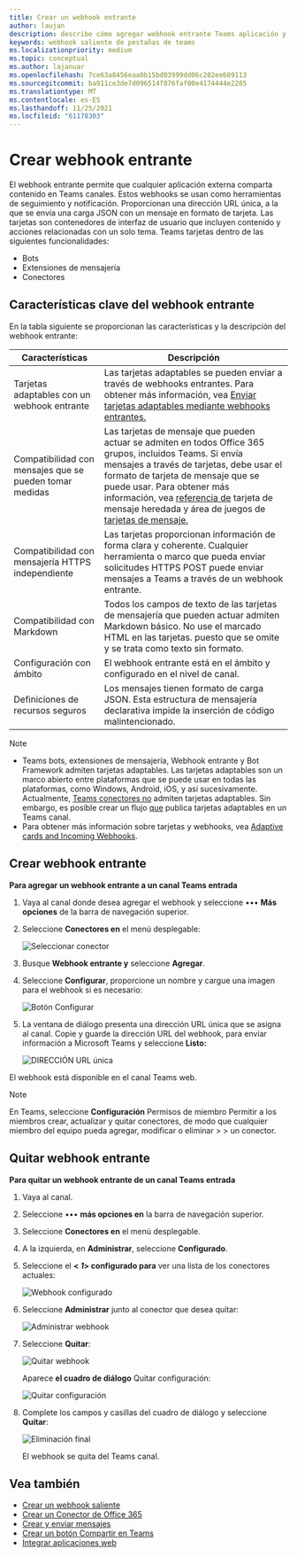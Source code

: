 ```yaml
---
title: Crear un webhook entrante
author: laujan
description: describe cómo agregar webhook entrante Teams aplicación y publicar solicitudes externas para Teams webhooks entrantes
keywords: webhook saliente de pestañas de teams
ms.localizationpriority: medium
ms.topic: conceptual
ms.author: lajanuar
ms.openlocfilehash: 7ce63a8456eaa0b15bd03999dd06c202ee689113
ms.sourcegitcommit: ba911ce3de7d096514f876faf00e4174444e2285
ms.translationtype: MT
ms.contentlocale: es-ES
ms.lasthandoff: 11/25/2021
ms.locfileid: "61178303"
---
```

# <a name="create-incoming-webhook"></a>Crear webhook entrante

El webhook entrante permite que cualquier aplicación externa comparta contenido en Teams canales. Estos webhooks se usan como herramientas de seguimiento y notificación. Proporcionan una dirección URL única, a la que se envía una carga JSON con un mensaje en formato de tarjeta. Las tarjetas son contenedores de interfaz de usuario que incluyen contenido y acciones relacionadas con un solo tema. Teams tarjetas dentro de las siguientes funcionalidades:

* Bots
* Extensiones de mensajería
* Conectores

## <a name="key-features-of-incoming-webhook"></a>Características clave del webhook entrante

En la tabla siguiente se proporcionan las características y la descripción del webhook entrante:

| Características | Descripción |
| ------- | ----------- |
|Tarjetas adaptables con un webhook entrante|Las tarjetas adaptables se pueden enviar a través de webhooks entrantes. Para obtener más información, vea [Enviar tarjetas adaptables mediante webhooks entrantes.](../../webhooks-and-connectors/how-to/connectors-using.md#send-adaptive-cards-using-an-incoming-webhook)|
|Compatibilidad con mensajes que se pueden tomar medidas|Las tarjetas de mensaje que pueden actuar se admiten en todos Office 365 grupos, incluidos Teams. Si envía mensajes a través de tarjetas, debe usar el formato de tarjeta de mensaje que se puede usar. Para obtener más información, vea [referencia de](/outlook/actionable-messages/message-card-reference) tarjeta de mensaje heredada y área de juegos de [tarjetas de mensaje.](https://messagecardplayground.azurewebsites.net)|
|Compatibilidad con mensajería HTTPS independiente|Las tarjetas proporcionan información de forma clara y coherente. Cualquier herramienta o marco que pueda enviar solicitudes HTTPS POST puede enviar mensajes a Teams a través de un webhook entrante.|
|Compatibilidad con Markdown|Todos los campos de texto de las tarjetas de mensajería que pueden actuar admiten Markdown básico. No use el marcado HTML en las tarjetas. puesto que se omite y se trata como texto sin formato.|
|Configuración con ámbito|El webhook entrante está en el ámbito y configurado en el nivel de canal.|
|Definiciones de recursos seguros|Los mensajes tienen formato de carga JSON. Esta estructura de mensajería declarativa impide la inserción de código malintencionado.|

> [!NOTE]
> * Teams bots, extensiones de mensajería, Webhook entrante y Bot Framework admiten tarjetas adaptables. Las tarjetas adaptables son un marco abierto entre plataformas que se puede usar en todas las plataformas, como Windows, Android, iOS, y así sucesivamente. Actualmente, [Teams conectores no](../../webhooks-and-connectors/how-to/connectors-creating.md) admiten tarjetas adaptables. Sin embargo, es posible crear un flujo [que](https://flow.microsoft.com/blog/microsoft-flow-in-microsoft-teams/) publica tarjetas adaptables en un Teams canal.
> * Para obtener más información sobre tarjetas y webhooks, vea [Adaptive cards and Incoming Webhooks](~/task-modules-and-cards/what-are-cards.md#adaptive-cards-and-incoming-webhooks).

## <a name="create-incoming-webhook"></a>Crear webhook entrante

**Para agregar un webhook entrante a un canal Teams entrada**

1. Vaya al canal donde desea agregar el webhook y seleccione &#8226;&#8226;&#8226; **Más opciones** de la barra de navegación superior.
1. Seleccione **Conectores en** el menú desplegable:

    ![Seleccionar conector](~/assets/images/connectors.png)

1. Busque **Webhook entrante y** seleccione **Agregar**.
1. Seleccione **Configurar**, proporcione un nombre y cargue una imagen para el webhook si es necesario:

    ![Botón Configurar](~/assets/images/configure.png)

1. La ventana de diálogo presenta una dirección URL única que se asigna al canal. Copie y guarde la dirección URL del webhook, para enviar información a Microsoft Teams y seleccione **Listo:**

    ![DIRECCIÓN URL única](~/assets/images/url.png)

El webhook está disponible en el canal Teams web.

> [!NOTE]
> En Teams, seleccione **Configuración** Permisos de miembro Permitir a los miembros crear, actualizar y quitar conectores, de modo que cualquier miembro del equipo pueda agregar, modificar o eliminar  >    >  un conector.

## <a name="remove-incoming-webhook"></a>Quitar webhook entrante

**Para quitar un webhook entrante de un canal Teams entrada**

1. Vaya al canal.
1. Seleccione &#8226;&#8226;&#8226; **más opciones en** la barra de navegación superior.
1. Seleccione **Conectores en** el menú desplegable.
1. A la izquierda, en **Administrar**, seleccione **Configurado**.
1. Seleccione el **< *1*> configurado para** ver una lista de los conectores actuales:

    ![Webhook configurado](~/assets/images/configured.png)

1. Seleccione **Administrar** junto al conector que desea quitar:

    ![Administrar webhook](~/assets/images/manage.png)

1. Seleccione **Quitar**:

    ![Quitar webhook](~/assets/images/remove.png)

    Aparece **el cuadro de diálogo** Quitar configuración:

    ![Quitar configuración](~/assets/images/removeconfiguration.png)

1. Complete los campos y casillas del cuadro de diálogo y seleccione **Quitar**:

    ![Eliminación final](~/assets/images/finalremove.png)

    El webhook se quita del Teams canal.

## <a name="see-also"></a>Vea también

* [Crear un webhook saliente](~/webhooks-and-connectors/how-to/add-outgoing-webhook.md)
* [Crear un Conector de Office 365](~/webhooks-and-connectors/how-to/connectors-creating.md)
* [Crear y enviar mensajes](~/webhooks-and-connectors/how-to/connectors-using.md)
* [Crear un botón Compartir en Teams](../../concepts/build-and-test/share-to-teams.md#create-share-to-teams-button)
* [Integrar aplicaciones web](~/samples/integrate-web-apps-overview.md)

